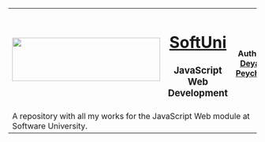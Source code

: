 <table border="0" width="100%" cellspacing="1" cellpadding="3"  align="center">
	<tbody>
		<tr>
			<th align="center" width="38%">
				<a title="Software University" href="https://softuni.bg/" target="_blank">
					<img style="text-align: center;" src="http://www.nakov.com/wp-content/uploads/2012/03/Software-University-logo-horizontal.png" width="300" height="88" alt="" />
				</a>
			</th>
			<th align="center" width="27%">
				<h1><a href="https://softuni.bg/">SoftUni</a></h1>
				<h3>JavaScript Web<br>Development</h3>
			</th>
			<th align="center" width="35%">
				<p>
					<a title="GitHub Deyan Peychev" href="https://github.com/deyanpeychev00" target="">
						<img style="text-align:center;" src="https://avatars2.githubusercontent.com/u/24419245?s=460&v=4" alt="" />
					</a>
				</p>
				<!-- for LinkedIn <img src="" alt="LinkedIn" /> -->
				<p>Author: 
					<strong>
						<a title="GitHub Deyan Peychev" href="https://github.com/deyanpeychev00" target="">Deyan Peychev</a>
					</strong>
				</p>
			</th>
		</tr>
		<tr>
			<td colspan="3">
				<div>A repository with all my works for the JavaScript Web module at Software University.</div>
			</td>
		</tr>
	</tbody>
</table>